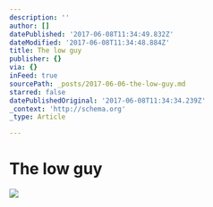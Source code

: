 ```yaml
---
description: ''
author: []
datePublished: '2017-06-08T11:34:49.832Z'
dateModified: '2017-06-08T11:34:48.884Z'
title: The low guy
publisher: {}
via: {}
inFeed: true
sourcePath: _posts/2017-06-06-the-low-guy.md
starred: false
datePublishedOriginal: '2017-06-08T11:34:34.239Z'
_context: 'http://schema.org'
_type: Article

---
```

# The low guy
![](https://the-grid-user-content.s3-us-west-2.amazonaws.com/b063cdcf-068e-409c-94f2-0bab771bcaef.jpg)